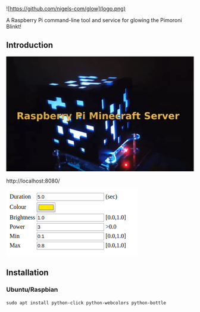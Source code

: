 ![https://github.com/nigels-com/glow](logo.png)

A Raspberry Pi command-line tool and service for glowing the Pimoroni Blinkt!

## Introduction

[![glow.py](glow.jpg)](https://www.youtube.com/watch?v=tUi1ILAl58A)

http://localhost:8080/

![index.html](control.png)

## Installation

### Ubuntu/Raspbian

`sudo apt install python-click python-webcolors python-bottle`